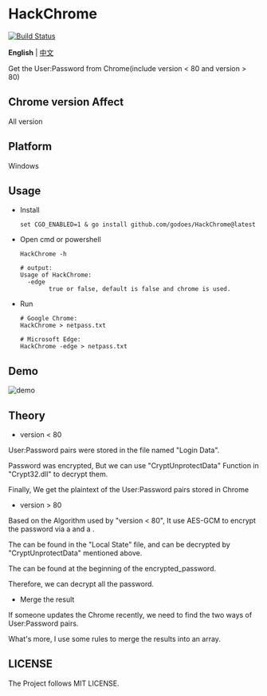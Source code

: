 # HackChrome

[![Build Status](https://travis-ci.com/godoes/HackChrome.svg?branch=master)](https://travis-ci.com/godoes/HackChrome)

**English** | [中文](https://github.com/godoes/HackChrome/blob/master/README_zh.md)

Get the User:Password from Chrome(include version < 80 and version > 80)

## Chrome version Affect

All version

## Platform

Windows

## Usage

- Install

  ```shell
  set CGO_ENABLED=1 & go install github.com/godoes/HackChrome@latest
  ```

- Open cmd or powershell

  ```shell
  HackChrome -h

  # output:
  Usage of HackChrome:
    -edge
          true or false, default is false and chrome is used.
  ```

- Run

  ```shell
  # Google Chrome:
  HackChrome > netpass.txt

  # Microsoft Edge:
  HackChrome -edge > netpass.txt
  ```

## Demo

![demo](image/result.png)

## Theory

- version < 80

User:Password pairs were stored in the file named "Login Data".

Password was encrypted, But we can use "CryptUnprotectData" Function in "Crypt32.dll" to decrypt them.

Finally, We get the plaintext of the User:Password pairs stored in Chrome

- version > 80

Based on the Algorithm used by "version < 80", It use AES-GCM to encrypt the password via a <master key> and a <nounce>.

The <master key> can be found in the "Local State" file, and can be decrypted by "CryptUnprotectData" mentioned above.

The <nounce> can be found at the beginning of the encrypted_password.

Therefore, we can decrypt all the password.

- Merge the result

If someone updates the Chrome recently, we need to find the two ways of User:Password pairs.

What's more, I use some rules to merge the results into an array.

## LICENSE

The Project follows MIT LICENSE.
